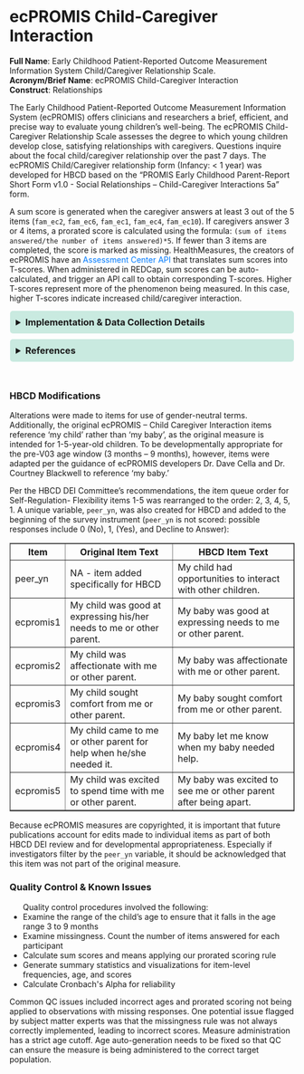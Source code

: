# ecPROMIS Child-Caregiver Interaction
**Full Name**: Early Childhood Patient-Reported Outcome Measurement Information System Child/Caregiver Relationship Scale.  
**Acronym/Brief Name**: ecPROMIS Child-Caregiver Interaction    
**Construct**: Relationships  

The Early Childhood Patient-Reported Outcome Measurement Information System (ecPROMIS) offers clinicians and researchers a brief, efficient, and precise way to evaluate young children’s well-being. The ecPROMIS Child-Caregiver Relationship Scale assesses the degree to which young children develop close, satisfying relationships with caregivers. Questions inquire about the focal child/caregiver relationship over the past 7 days. The ecPROMIS Child/Caregiver relationship form (Infancy: < 1 year) was developed for HBCD based on the “PROMIS Early Childhood Parent-Report Short Form v1.0 - Social Relationships – Child-Caregiver Interactions 5a” form.

A sum score is generated when the caregiver answers at least 3 out of the 5 items (`fam_ec2`, `fam_ec6`, `fam_ec1`, `fam_ec4`, `fam_ec10`). If caregivers answer 3 or 4 items, a prorated score is calculated using the formula: `(sum of items answered/the number of items answered)*5`. If fewer than 3 items are completed, the score is marked as missing. HealthMeasures, the creators of ecPROMIS have an [Assessment Center API](https://www.healthmeasures.net/index.php?option=com_content&view=category&layout=blog&id=190&Itemid=1214) that translates sum scores into T-scores. When administered in REDCap, sum scores can be auto-calculated, and trigger an API call to obtain corresponding T-scores. Higher T-scores represent more of the phenomenon being measured. In this case, higher T-scores indicate increased child/caregiver interaction. 

<details>
<summary>Implementation & Data Collection Details</summary>
<ul>
<br>
<p><strong>Method of Administration</strong>: This questionnaire is to be filled out by the child’s caregiver in a remote setting. <br />
<strong>Spanish Translation</strong>: Translated for HBCD by BURG <br />
<strong>Child Specific/Unspecific Form</strong>: Child Specific <br />
<strong>Respondent:</strong> Primary Caregiver <br />
<strong>Visits</strong>: Visit 3 (< 12 months in age), Visit 4, Visit 6 <br />
<strong>Estimated length of time for completion</strong>: 1-2 minutes</p>
</details>

<details>
<summary>References</summary>
<br>
  <ul>  
    <li>Blackwell, C. K., Lai, J.-S., Kallen, M., Bevans, K. B., Davis, M. M., Wakschlag, L. S., & Cella, D. (2022). Measuring PROMIS® Social Relationships in early childhood. <i>Journal of Pediatric Psychology</i>, 47(5), 573–584. <a href="https://doi.org/10.1093/jpepsy/jsac031" target="_blank">https://doi.org/10.1093/jpepsy/jsac031</a></li>  
    <li>Cella, D., Blackwell, C. K., & Wakschlag, L. S. (2022). Bringing PROMIS to Early Childhood: Introduction and qualitative methods for the development of Early Childhood Parent Report instruments. <i>Journal of Pediatric Psychology</i>, 47(5), 500–509. <a href="https://doi.org/10.1093/jpepsy/jsac027" target="_blank">https://doi.org/10.1093/jpepsy/jsac027</a></li>  
    <li>Lai, J.-S., Kallen, M. A., Blackwell, C. K., Wakschlag, L. S., & Cella, D. (2022). Psychometric considerations in developing PROMIS® measures for early childhood. <i>Journal of Pediatric Psychology</i>, 47(5), 510–522. <a href="https://doi.org/10.1093/jpepsy/jsac025" target="_blank">https://doi.org/10.1093/jpepsy/jsac025</a></li>  
    <li>Park, C. H., Blaisdell, C. J., & Gillman, M. W. (2022). The NIH ECHO program: An impetus for the development of early childhood PROMIS tools. <i>Journal of Pediatric Psychology</i>, 47(5), 497–499. <a href="https://doi.org/10.1093/jpepsy/jsac010" target="_blank">https://doi.org/10.1093/jpepsy/jsac010</a></li>  
  </ul>  
</details>
<br>

### HBCD Modifications
Alterations were made to items for use of gender-neutral terms. Additionally, the original ecPROMIS – Child Caregiver Interaction items reference ‘my child’ rather than ‘my baby’, as the original measure is intended for 1-5-year-old children. To be developmentally appropriate for the pre-V03 age window (3 months – 9 months), however, items were adapted per the guidance of ecPROMIS developers Dr. Dave Cella and Dr. Courtney Blackwell to reference ‘my baby.’

Per the HBCD DEI Committee’s recommendations, the item queue order for Self-Regulation- Flexibility items 1-5 was rearranged to the order: 2, 3, 4, 5, 1. A unique variable, `peer_yn`, was also created for HBCD and added to the beginning of the survey instrument (`peer_yn` is not scored: possible responses include 0 (No), 1, (Yes), and Decline to Answer):

<table border="1" cellspacing="0" cellpadding="5" style="width: 100%; max-width: 100%; table-layout: auto; word-wrap: break-word;">
    <colgroup>
        <col style="width: 15%;" />
        <col style="width: 40%;" />
        <col style="width: 45%;" />
    </colgroup>
    <tbody>
        <tr>
            <th style="white-space: normal;">Item</th>
            <th style="white-space: normal;">Original Item Text</th>
            <th style="white-space: normal;">HBCD Item Text</th>
        </tr>
        <tr>
            <td style="white-space: normal;">peer_yn</td>
            <td style="white-space: normal;">NA - item added specifically for HBCD</td>
            <td style="white-space: normal;">My child had opportunities to interact with other children.</td>
        </tr>
        <tr>
            <td style="white-space: normal;">ecpromis1</td>
            <td style="white-space: normal;">My child was good at expressing his/her needs to me or other parent.</td>
            <td style="white-space: normal;">My baby was good at expressing needs to me or other parent.</td>
        </tr>
        <tr>
            <td style="white-space: normal;">ecpromis2</td>
            <td style="white-space: normal;">My child was affectionate with me or other parent.</td>
            <td style="white-space: normal;">My baby was affectionate with me or other parent.</td>
        </tr>
        <tr>
            <td style="white-space: normal;">ecpromis3</td>
            <td style="white-space: normal;">My child sought comfort from me or other parent.</td>
            <td style="white-space: normal;">My baby sought comfort from me or other parent.</td>
        </tr>
        <tr>
            <td style="white-space: normal;">ecpromis4</td>
            <td style="white-space: normal;">My child came to me or other parent for help when he/she needed it.</td>
            <td style="white-space: normal;">My baby let me know when my baby needed help.</td>
        </tr>
        <tr>
            <td style="white-space: normal;">ecpromis5</td>
            <td style="white-space: normal;">My child was excited to spend time with me or other parent.</td>
            <td style="white-space: normal;">My baby was excited to see me or other parent after being apart.</td>
        </tr>
    </tbody>
</table>

Because ecPROMIS measures are copyrighted, it is important that future publications account for edits made to individual items as part of both HBCD DEI review and for developmental appropriateness. Especially if investigators filter by the `peer_yn` variable, it should be acknowledged that this item was not part of the original measure.

### Quality Control & Known Issues
<ul>
Quality control procedures involved the following:
<li>Examine the range of the child’s age to ensure that it falls in the age range 3 to 9 months  </li>
<li>Examine missingness. Count the number of items answered for each participant  </li>
<li>Calculate sum scores and means applying our prorated scoring rule  </li>
<li>Generate summary statistics and visualizations for item-level frequencies, age, and scores  </li>
<li>Calculate Cronbach's Alpha for reliability  </li>
</ul>

Common QC issues included incorrect ages and prorated scoring not being applied to observations with missing responses. One potential issue flagged by subject matter experts was that the missingness rule was not always correctly implemented, leading to incorrect scores. Measure administration has a strict age cutoff. Age auto-generation needs to be fixed so that QC can ensure the measure is being administered to the correct target population.

<!DOCTYPE html>
<html lang="en">
<head>
  <meta charset="UTF-8">
  <meta name="viewport" content="width=device-width, initial-scale=1.0">
  <title>REFERENCES</title>
  <style>
    .collapsible {
      background-color: #7cceb399;
      padding: 10px;
      margin: 10px 0;
      border-radius: 5px;
    }
    details {
      background-color: #7cceb366;
      padding: 10px;
      margin: 10px 1;
      border-radius: 5px;
    }
    summary {
      font-size: 16px;
      font-weight: bold;
      cursor: pointer;
    }
    a {
      color: #007BFF;
      text-decoration: none;
    }
  </style>
</html>

